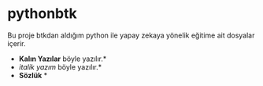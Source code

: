 # pythonbtk
Bu proje btkdan aldığım python ile yapay zekaya yönelik eğitime ait dosyalar içerir.
* **Kalın Yazılar** böyle yazılır.*
* _italik yazım_ böyle yazılır.*
*  __Sözlük__ * 
